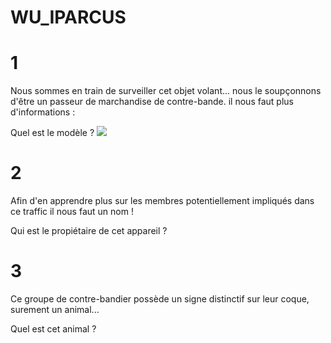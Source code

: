 # WU_IPARCUS
# 1
Nous sommes en train de surveiller cet objet volant... nous le soupçonnons d'être un passeur de marchandise de contre-bande.
il nous faut plus d'informations :

Quel est le modèle ?
<img src="https://github.com/mrk59/WU_IPARCUS/blob/main/WU_IPARCUS/images/caplane.jpg">
# 2

 Afin d'en apprendre plus sur les membres potentiellement impliqués dans ce traffic il nous faut un nom !

Qui est le propiétaire de cet appareil ?

# 3

Ce groupe de contre-bandier possède un signe distinctif sur leur coque, surement un animal...

Quel est cet animal ?
